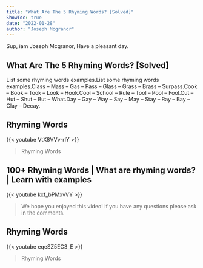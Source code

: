 ```yaml
---
title: "What Are The 5 Rhyming Words? [Solved]"
ShowToc: true 
date: "2022-01-28"
author: "Joseph Mcgranor" 
---
```


Sup, iam Joseph Mcgranor, Have a pleasant day.
## What Are The 5 Rhyming Words? [Solved]
List some rhyming words examples.List some rhyming words examples.Class – Mass – Gas – Pass – Glass – Grass – Brass – Surpass.Cook – Book – Took – Look – Hook.Cool – School – Rule – Tool – Pool – Fool.Cut – Hut – Shut – But – What.Day – Gay – Way – Say – May – Stay – Ray – Bay – Clay – Decay.

## Rhyming Words
{{< youtube VtX8VVv-rlY >}}
>Rhyming Words

## 100+ Rhyming Words | What are rhyming words? | Learn with examples
{{< youtube kxf_bPMxvVY >}}
>We hope you enjoyed this video! If you have any questions please ask in the comments.

## Rhyming Words
{{< youtube eqeSZ5EC3_E >}}
>Rhyming Words

